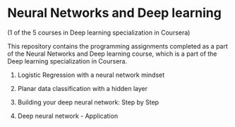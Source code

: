 # Neural Networks and Deep learning
(1 of the 5 courses in Deep learning specialization in Coursera)

This repository contains the programming assignments completed as a part of the Neural Networks and Deep learning course, which is a part of the Deep learning specialization in Coursera. 

1) Logistic Regression with a neural network mindset

2) Planar data classification with a hidden layer

3) Building your deep neural network: Step by Step

4) Deep neural network - Application

